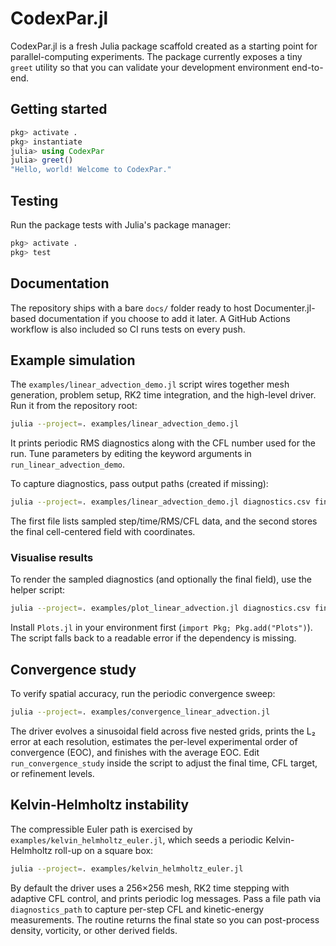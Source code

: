 # CodexPar.jl

CodexPar.jl is a fresh Julia package scaffold created as a starting point for parallel-computing experiments. The package currently exposes a tiny `greet` utility so that you can validate your development environment end-to-end.

## Getting started

```julia
pkg> activate .
pkg> instantiate
julia> using CodexPar
julia> greet()
"Hello, world! Welcome to CodexPar."
```

## Testing

Run the package tests with Julia's package manager:

```julia
pkg> activate .
pkg> test
```

## Documentation

The repository ships with a bare `docs/` folder ready to host Documenter.jl-based documentation if you choose to add it later. A GitHub Actions workflow is also included so CI runs tests on every push.

## Example simulation

The `examples/linear_advection_demo.jl` script wires together mesh generation,
problem setup, RK2 time integration, and the high-level driver. Run it from the
repository root:

```bash
julia --project=. examples/linear_advection_demo.jl
```

It prints periodic RMS diagnostics along with the CFL number used for the run.
Tune parameters by editing the keyword arguments in `run_linear_advection_demo`.

To capture diagnostics, pass output paths (created if missing):

```bash
julia --project=. examples/linear_advection_demo.jl diagnostics.csv final_state.csv
```

The first file lists sampled step/time/RMS/CFL data, and the second stores the
final cell-centered field with coordinates.

### Visualise results

To render the sampled diagnostics (and optionally the final field), use the
helper script:

```bash
julia --project=. examples/plot_linear_advection.jl diagnostics.csv final_state.csv plot.png
```

Install `Plots.jl` in your environment first (`import Pkg; Pkg.add("Plots")`).
The script falls back to a readable error if the dependency is missing.

## Convergence study

To verify spatial accuracy, run the periodic convergence sweep:

```bash
julia --project=. examples/convergence_linear_advection.jl
```

The driver evolves a sinusoidal field across five nested grids, prints the L₂
error at each resolution, estimates the per-level experimental order of
convergence (EOC), and finishes with the average EOC. Edit
`run_convergence_study` inside the script to adjust the final time, CFL target,
or refinement levels.

## Kelvin-Helmholtz instability

The compressible Euler path is exercised by
`examples/kelvin_helmholtz_euler.jl`, which seeds a periodic Kelvin-Helmholtz
roll-up on a square box:

```bash
julia --project=. examples/kelvin_helmholtz_euler.jl
```

By default the driver uses a 256×256 mesh, RK2 time stepping with adaptive CFL
control, and prints periodic log messages. Pass a file path via
`diagnostics_path` to capture per-step CFL and kinetic-energy measurements. The
routine returns the final state so you can post-process density, vorticity, or
other derived fields.
